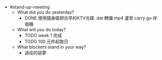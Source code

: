 - #stand-up-meeting
	- What did you do yesterday?
		- DONE 使用隨身碟把古早的KTV光碟 .dat 轉擋 mp4 灌至 carry go 伴唱機
	- What will you do today?
		- TODO week 1 完成
		- TODO 100 元件起跑日
	- What blockers stand in your way?
		- 過往的惡夢